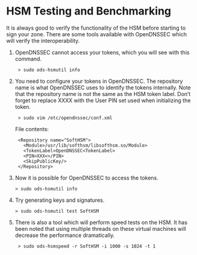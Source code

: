# HSM Testing and Benchmarking

It is always good to verify the functionality of the HSM before starting to sign your zone. There are some tools available with OpenDNSSEC which will verify the interoperability.

1. OpenDNSSEC cannot access your tokens, which you will see with this command.

        > sudo ods-hsmutil info

2. You need to configure your tokens in OpenDNSSEC. The repository name is what OpenDNSSEC uses to identify the tokens internally. Note that the repository name is not the same as the HSM token label. Don’t forget to replace XXXX with the User PIN set used when initializing the token.

        > sudo vim /etc/opendnssec/conf.xml

    File contents:

        <Repository name="SoftHSM">
          <Module>/usr/lib/softhsm/libsofthsm.so/Module>
          <TokenLabel>OpenDNSSEC<TokenLabel>
          <PIN>XXX<>/PIN>
          <SkipPublicKey/>
        </Repository>

3.  Now it is possible for OpenDNSSEC to access the tokens.

        > sudo ods-hsmutil info

4.  Try generating keys and signatures.

        > sudo ods-hsmutil test SoftHSM

5. There is also a tool which will perform speed tests on the HSM. It has been noted that using multiple threads on these virtual machines will decrease the performance dramatically.

        > sudo ods-hsmspeed -r SoftHSM -i 1000 -s 1024 -t 1
